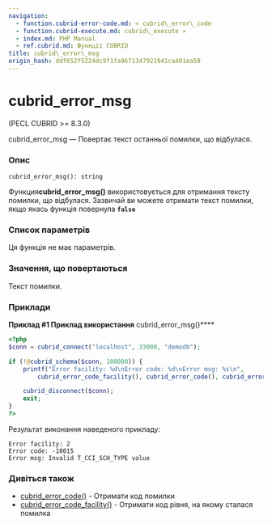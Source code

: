 ```yaml
---
navigation:
  - function.cubrid-error-code.md: « cubrid\_error\_code
  - function.cubrid-execute.md: cubrid\_execute »
  - index.md: PHP Manual
  - ref.cubrid.md: Функції CUBRID
title: cubrid\_error\_msg
origin_hash: ddf652f5224dc9f1fa9671347921941ca401ea50
---
```

# cubrid\_error\_msg

(PECL CUBRID >= 8.3.0)

cubrid\_error\_msg — Повертає текст останньої помилки, що відбулася.

### Опис

```methodsynopsis
cubrid_error_msg(): string
```

Функция**cubrid\_error\_msg()** використовується для отримання тексту помилки, що відбулася. Зазвичай ви можете отримати текст помилки, якщо якась функція повернула **`false`**

### Список параметрів

Ця функція не має параметрів.

### Значення, що повертаються

Текст помилки.

### Приклади

**Приклад #1 Приклад використання** cubrid\_error\_msg()\*\*\*\*

```php
<?php
$conn = cubrid_connect("localhost", 33000, "demodb");

if (!@cubrid_schema($conn, 100000)) {
    printf("Error facility: %d\nError code: %d\nError msg: %s\n",
        cubrid_error_code_facility(), cubrid_error_code(), cubrid_error_msg());

    cubrid_disconnect($conn);
    exit;
}
?>
```

Результат виконання наведеного прикладу:

```
Error facility: 2
Error code: -10015
Error msg: Invalid T_CCI_SCH_TYPE value
```

### Дивіться також

-   [cubrid\_error\_code()](function.cubrid-error-code.md) \- Отримати код помилки
-   [cubrid\_error\_code\_facility()](function.cubrid-error-code-facility.md) \- Отримати код рівня, на якому сталася помилка
